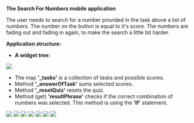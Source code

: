 **The Search For Numbers mobile application**

The user needs to search for a number provided in the task above a list of numbers. The number on the button is equal to it's score. The numbers are fading out and fading in again, to make the search a little bit harder.

**Application structure:**

- **A widget tree:**

![](https://github.com/CodingFlutter/search_for_number/blob/main/assets/images/searchfornumberswidgettree.png)

- The map **'_tasks'** is a collection of tasks and possible scores.
- Method **'_answerOfTask'** sums selected scores.
- Method **'_resetQuiz'** resets the quiz.
- Method (get) **'resultPhrase'** checks if the correct combination of numbers was selected. This method is using the **'If'** statement.

![](https://github.com/CodingFlutter/search_for_number/blob/main/assets/images/searcfornumber1.PNG)
![](https://github.com/CodingFlutter/search_for_number/blob/main/assets/images/searcfornumber2.PNG)
![](https://github.com/CodingFlutter/search_for_number/blob/main/assets/images/searcfornumber3.PNG)
![](https://github.com/CodingFlutter/search_for_number/blob/main/assets/images/searcfornumber4.PNG)
![](https://github.com/CodingFlutter/search_for_number/blob/main/assets/images/searcfornumber5.PNG)
![](https://github.com/CodingFlutter/search_for_number/blob/main/assets/images/searcfornumber6.PNG)
![](https://github.com/CodingFlutter/search_for_number/blob/main/assets/images/searcfornumber7.PNG)
